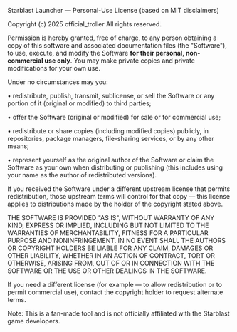 Starblast Launcher — Personal-Use License (based on MIT disclaimers)

Copyright (c) 2025 official_troller
All rights reserved.

Permission is hereby granted, free of charge, to any person obtaining a copy
of this software and associated documentation files (the "Software"), to use,
execute, and modify the Software **for their personal, non-commercial use only**.
You may make private copies and private modifications for your own use.

Under no circumstances may you:

• redistribute, publish, transmit, sublicense, or sell the Software or any
portion of it (original or modified) to third parties;

• offer the Software (original or modified) for sale or for commercial use;

• redistribute or share copies (including modified copies) publicly, in
repositories, package managers, file-sharing services, or by any other means;

• represent yourself as the original author of the Software or claim the
Software as your own when distributing or publishing (this includes using
your name as the author of redistributed versions).

If you received the Software under a different upstream license that permits
redistribution, those upstream terms will control for that copy — this license
applies to distributions made by the holder of the copyright stated above.

THE SOFTWARE IS PROVIDED "AS IS", WITHOUT WARRANTY OF ANY KIND, EXPRESS OR
IMPLIED, INCLUDING BUT NOT LIMITED TO THE WARRANTIES OF MERCHANTABILITY,
FITNESS FOR A PARTICULAR PURPOSE AND NONINFRINGEMENT. IN NO EVENT SHALL THE
AUTHORS OR COPYRIGHT HOLDERS BE LIABLE FOR ANY CLAIM, DAMAGES OR OTHER
LIABILITY, WHETHER IN AN ACTION OF CONTRACT, TORT OR OTHERWISE, ARISING FROM,
OUT OF OR IN CONNECTION WITH THE SOFTWARE OR THE USE OR OTHER DEALINGS IN
THE SOFTWARE.

If you need a different license (for example — to allow redistribution or to
permit commercial use), contact the copyright holder to request alternate terms.

Note: This is a fan-made tool and is not officially affiliated with the Starblast game developers.
